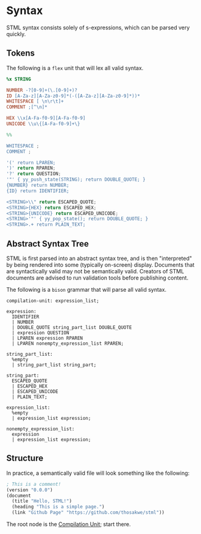 # Syntax
STML syntax consists solely of s-expressions, which can be parsed
very quickly.

## Tokens
The following is a `flex` unit that will lex all
valid syntax.

```flex
%x STRING

NUMBER -?[0-9]+(\.[0-9]+)?
ID [A-Za-z][A-Za-z0-9]*(-([A-Za-z][A-Za-z0-9]*))*
WHITESPACE [ \n\r\t]+
COMMENT ;[^\n]*

HEX \\x[A-Fa-f0-9][A-Fa-f0-9]
UNICODE \\u\{[A-Fa-f0-9]+\}

%%

WHITESPACE ;
COMMENT ;

'(' return LPAREN;
')' return RPAREN;
'?' return QUESTION;
'"' { yy_push_state(STRING); return DOUBLE_QUOTE; }
{NUMBER} return NUMBER;
{ID} return IDENTIFIER;

<STRING>\\" return ESCAPED_QUOTE;
<STRING>{HEX} return ESCAPED_HEX;
<STRING>{UNICODE} return ESCAPED_UNICODE;
<STRING>'"' { yy_pop_state(); return DOUBLE_QUOTE; }
<STRING>.+ return PLAIN_TEXT;
```

## Abstract Syntax Tree
STML is first parsed into an abstract syntax tree,
and is then "interpreted" by being rendered into
some (typically on-screen) display. Documents that
are syntactically valid may not be semantically
valid. Creators of STML documents are advised to
run validation tools before publishing content.

The following is a `bison` grammar that will parse
all valid syntax.

```bison
compilation-unit: expression_list;

expression:
  IDENTIFIER
  | NUMBER
  | DOUBLE_QUOTE string_part_list DOUBLE_QUOTE
  | expression QUESTION
  | LPAREN expression RPAREN
  | LPAREN nonempty_expression_list RPAREN;

string_part_list:
  %empty
  | string_part_list string_part;

string_part:
  ESCAPED_QUOTE
  | ESCAPED_HEX
  | ESCAPED_UNICODE
  | PLAIN_TEXT;

expression_list:
  %empty
  | expression_list expression;

nonempty_expression_list:
  expression
  | expression_list expression;
```

## Structure
In practice, a semantically valid file will look
something like the following:

```lisp
; This is a comment!
(version "0.0.0")
(document
  (title "Hello, STML!")
  (heading "This is a simple page.")
  (link "Github Page" "https://github.com/thosakwe/stml"))
```

The root node is the
[Compilation Unit](#compilation-unit); start there.